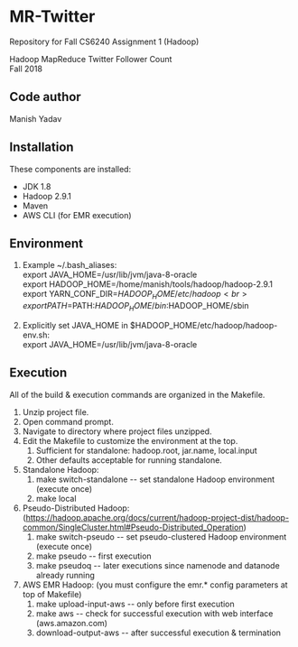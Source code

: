 # MR-Twitter
Repository for Fall CS6240 Assignment 1 (Hadoop)

Hadoop MapReduce Twitter Follower Count<br>
Fall 2018

Code author
-----------
Manish Yadav

Installation
------------
These components are installed:<br>
- JDK 1.8
- Hadoop 2.9.1
- Maven
- AWS CLI (for EMR execution)

Environment
-----------
1) Example ~/.bash_aliases:<br>
export JAVA_HOME=/usr/lib/jvm/java-8-oracle<br>
export HADOOP_HOME=/home/manish/tools/hadoop/hadoop-2.9.1<br>
export YARN_CONF_DIR=$HADOOP_HOME/etc/hadoop<br>
export PATH=$PATH:$HADOOP_HOME/bin:$HADOOP_HOME/sbin

2) Explicitly set JAVA_HOME in $HADOOP_HOME/etc/hadoop/hadoop-env.sh:<br>
export JAVA_HOME=/usr/lib/jvm/java-8-oracle

Execution
---------
All of the build & execution commands are organized in the Makefile.
1) Unzip project file.
2) Open command prompt.
3) Navigate to directory where project files unzipped.
4) Edit the Makefile to customize the environment at the top.
	1) Sufficient for standalone: hadoop.root, jar.name, local.input
	1) Other defaults acceptable for running standalone.
5) Standalone Hadoop:
	1) make switch-standalone		-- set standalone Hadoop environment (execute once)
	1) make local
6) Pseudo-Distributed Hadoop: (https://hadoop.apache.org/docs/current/hadoop-project-dist/hadoop-common/SingleCluster.html#Pseudo-Distributed_Operation)
	1) make switch-pseudo			-- set pseudo-clustered Hadoop environment (execute once)
	1) make pseudo					-- first execution
	1) make pseudoq				-- later executions since namenode and datanode already running 
7) AWS EMR Hadoop: (you must configure the emr.* config parameters at top of Makefile)
	1) make upload-input-aws		-- only before first execution
	1) make aws					-- check for successful execution with web interface (aws.amazon.com)
	1) download-output-aws			-- after successful execution & termination

